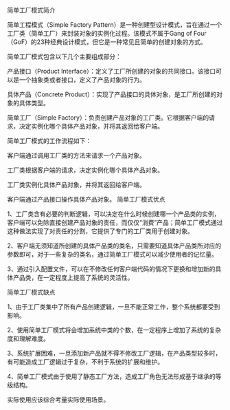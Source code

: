 简单工厂模式简介

简单工程模式（Simple Factory Pattern）是一种创建型设计模式，旨在通过一个工厂类（简单工厂）来封装对象的实例化过程。该模式不属于Gang of Four（GoF）的23种经典设计模式，但它是一种常见且简单的创建对象的方式。

简单工厂模式包含以下几个主要组成部分：

产品接口（Product Interface）：定义了工厂所创建的对象的共同接口。该接口可以是一个抽象类或者接口，定义了产品对象的行为。

具体产品（Concrete Product）：实现了产品接口的具体对象，是工厂所创建的对象的具体类型。

简单工厂（Simple Factory）：负责创建产品对象的工厂类。它根据客户端的请求，决定实例化哪个具体产品对象，并将其返回给客户端。

简单工厂模式的工作流程如下：

客户端通过调用工厂类的方法来请求一个产品对象。

工厂类根据客户端的请求，决定实例化哪个具体产品对象。

工厂类实例化具体产品对象，并将其返回给客户端。

客户端通过产品接口操作具体产品对象。
简单工厂模式优点

1、工厂类含有必要的判断逻辑，可以决定在什么时候创建哪一个产品类的实例，客户端可以免除直接创建产品对象的责任，而仅仅“消费”产品；简单工厂模式通过这种做法实现了对责任的分割，它提供了专门的工厂类用于创建对象。

2、客户端无须知道所创建的具体产品类的类名，只需要知道具体产品类所对应的参数即可，对于一些复杂的类名，通过简单工厂模式可以减少使用者的记忆量。

3、通过引入配置文件，可以在不修改任何客户端代码的情况下更换和增加新的具体产品类，在一定程度上提高了系统的灵活性。

简单工厂模式缺点

1、由于工厂类集中了所有产品创建逻辑，一旦不能正常工作，整个系统都要受到影响。

2、使用简单工厂模式将会增加系统中类的个数，在一定程序上增加了系统的复杂度和理解难度。

3、系统扩展困难，一旦添加新产品就不得不修改工厂逻辑，在产品类型较多时，有可能造成工厂逻辑过于复杂，不利于系统的扩展和维护。

4、简单工厂模式由于使用了静态工厂方法，造成工厂角色无法形成基于继承的等级结构。

实际使用应该综合考量实际使用场景。